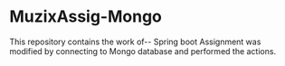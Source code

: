 # MuzixAssig-Mongo
This repository contains the work of-- Spring boot Assignment was modified by connecting to Mongo database and performed the actions.
